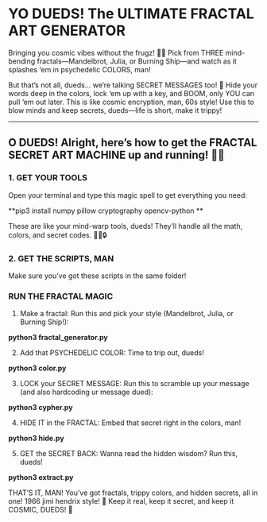 # YO DUEDS! The ULTIMATE FRACTAL ART GENERATOR

Bringing you cosmic vibes without the frugz! 🌌🤯 Pick from THREE mind-bending fractals—Mandelbrot, Julia, or Burning Ship—and watch as it splashes ‘em in psychedelic COLORS, man!

But that’s not all, dueds... we’re talking SECRET MESSAGES too! 👀 Hide your words deep in the colors, lock ‘em up with a key, and BOOM, only YOU can pull ‘em out later. This is like cosmic encryption, man, 60s style! Use this to blow minds and keep secrets, dueds—life is short, make it trippy!

---

## O DUEDS! Alright, here’s how to get the FRACTAL SECRET ART MACHINE up and running! 🚀🌈

### 1. GET YOUR TOOLS

Open your terminal and type this magic spell to get everything you need:


**pip3 install numpy pillow cryptography opencv-python
**

These are like your mind-warp tools, dueds! They’ll handle all the math, colors, and secret codes. 📐🎨🔒

### 2. GET THE SCRIPTS, MAN

Make sure you’ve got these scripts in the same folder!

### RUN THE FRACTAL MAGIC

1) Make a fractal: Run this and pick your style (Mandelbrot, Julia, or Burning Ship!):



**python3 fractal_generator.py**

2) Add that PSYCHEDELIC COLOR: Time to trip out, dueds!

**python3 color.py**

3) LOCK your SECRET MESSAGE: Run this to scramble up your message (and also hardcoding ur message dued):

**python3 cypher.py**

4) HIDE IT in the FRACTAL: Embed that secret right in the colors, man!

**python3 hide.py**

5) GET the SECRET BACK: Wanna read the hidden wisdom? Run this, dueds!


**python3 extract.py**

THAT’S IT, MAN!
You’ve got fractals, trippy colors, and hidden secrets, all in one! 1966 jimi hendrix style! 🌌 Keep it real, keep it secret, and keep it COSMIC, DUEDS! 🎉



